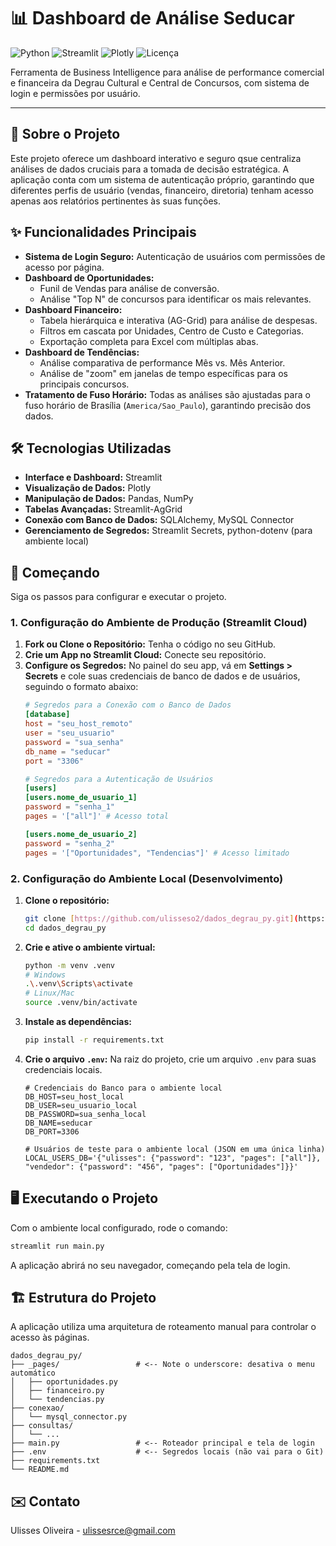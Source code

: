 # 📊 Dashboard de Análise Seducar

![Python](https://img.shields.io/badge/Python-3.12-3776AB?style=for-the-badge&logo=python)
![Streamlit](https://img.shields.io/badge/Streamlit-1.45.1-FF4B4B?style=for-the-badge&logo=Streamlit)
![Plotly](https://img.shields.io/badge/Plotly-6.1.2-3D42B3?style=for-the-badge&logo=plotly)
![Licença](https://img.shields.io/badge/licença-MIT-green?style=for-the-badge)

Ferramenta de Business Intelligence para análise de performance comercial e financeira da Degrau Cultural e Central de Concursos, com sistema de login e permissões por usuário.

***

## 📌 Sobre o Projeto

Este projeto oferece um dashboard interativo e seguro qsue centraliza análises de dados cruciais para a tomada de decisão estratégica. A aplicação conta com um sistema de autenticação próprio, garantindo que diferentes perfis de usuário (vendas, financeiro, diretoria) tenham acesso apenas aos relatórios pertinentes às suas funções.

## ✨ Funcionalidades Principais

-   **Sistema de Login Seguro:** Autenticação de usuários com permissões de acesso por página.
-   **Dashboard de Oportunidades:**
    -   Funil de Vendas para análise de conversão.
    -   Análise "Top N" de concursos para identificar os mais relevantes.
-   **Dashboard Financeiro:**
    -   Tabela hierárquica e interativa (AG-Grid) para análise de despesas.
    -   Filtros em cascata por Unidades, Centro de Custo e Categorias.
    -   Exportação completa para Excel com múltiplas abas.
-   **Dashboard de Tendências:**
    -   Análise comparativa de performance Mês vs. Mês Anterior.
    -   Análise de "zoom" em janelas de tempo específicas para os principais concursos.
-   **Tratamento de Fuso Horário:** Todas as análises são ajustadas para o fuso horário de Brasília (`America/Sao_Paulo`), garantindo precisão dos dados.

## 🛠️ Tecnologias Utilizadas

-   **Interface e Dashboard:** Streamlit
-   **Visualização de Dados:** Plotly
-   **Manipulação de Dados:** Pandas, NumPy
-   **Tabelas Avançadas:** Streamlit-AgGrid
-   **Conexão com Banco de Dados:** SQLAlchemy, MySQL Connector
-   **Gerenciamento de Segredos:** Streamlit Secrets, python-dotenv (para ambiente local)

## 🚀 Começando

Siga os passos para configurar e executar o projeto.

### 1. Configuração do Ambiente de Produção (Streamlit Cloud)

1.  **Fork ou Clone o Repositório:** Tenha o código no seu GitHub.
2.  **Crie um App no Streamlit Cloud:** Conecte seu repositório.
3.  **Configure os Segredos:** No painel do seu app, vá em **Settings > Secrets** e cole suas credenciais de banco de dados e de usuários, seguindo o formato abaixo:
    ```toml
    # Segredos para a Conexão com o Banco de Dados
    [database]
    host = "seu_host_remoto"
    user = "seu_usuario"
    password = "sua_senha"
    db_name = "seducar"
    port = "3306"

    # Segredos para a Autenticação de Usuários
    [users]
    [users.nome_de_usuario_1]
    password = "senha_1"
    pages = '["all"]' # Acesso total

    [users.nome_de_usuario_2]
    password = "senha_2"
    pages = '["Oportunidades", "Tendencias"]' # Acesso limitado
    ```

### 2. Configuração do Ambiente Local (Desenvolvimento)

1.  **Clone o repositório:**
    ```bash
    git clone [https://github.com/ulisseso2/dados_degrau_py.git](https://github.com/ulisseso2/dados_degrau_py.git)
    cd dados_degrau_py
    ```
2.  **Crie e ative o ambiente virtual:**
    ```bash
    python -m venv .venv
    # Windows
    .\.venv\Scripts\activate
    # Linux/Mac
    source .venv/bin/activate
    ```
3.  **Instale as dependências:**
    ```bash
    pip install -r requirements.txt
    ```
4.  **Crie o arquivo `.env`:** Na raiz do projeto, crie um arquivo `.env` para suas credenciais locais.
    ```env
    # Credenciais do Banco para o ambiente local
    DB_HOST=seu_host_local
    DB_USER=seu_usuario_local
    DB_PASSWORD=sua_senha_local
    DB_NAME=seducar
    DB_PORT=3306

    # Usuários de teste para o ambiente local (JSON em uma única linha)
    LOCAL_USERS_DB='{"ulisses": {"password": "123", "pages": ["all"]}, "vendedor": {"password": "456", "pages": ["Oportunidades"]}}'
    ```

## 🖥️ Executando o Projeto

Com o ambiente local configurado, rode o comando:
```bash
streamlit run main.py
```
A aplicação abrirá no seu navegador, começando pela tela de login.

## 🏗️ Estrutura do Projeto

A aplicação utiliza uma arquitetura de roteamento manual para controlar o acesso às páginas.
```
dados_degrau_py/
├── _pages/                 # <-- Note o underscore: desativa o menu automático
│   ├── oportunidades.py
│   ├── financeiro.py
│   └── tendencias.py
├── conexao/
│   └── mysql_connector.py
├── consultas/
│   └── ...
├── main.py                 # <-- Roteador principal e tela de login
├── .env                    # <-- Segredos locais (não vai para o Git)
├── requirements.txt
└── README.md
```

## ✉️ Contato

Ulisses Oliveira - [ulissesrce@gmail.com](mailto:ulissesrce@gmail.com)
